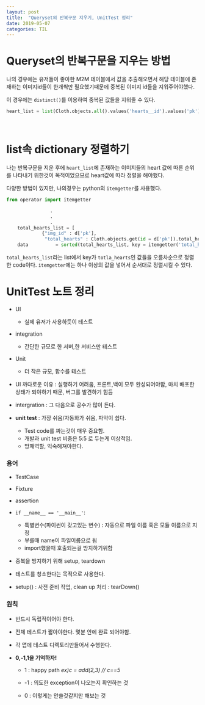 ```yaml
---
layout: post
title:  "Queryset의 반복구문 지우기, UnitTest 정리"
date: 2019-05-07
categories: TIL
---
```


# Queryset의 반복구문을 지우는 방법

나의 경우에는 유저들이 좋아한 M2M 테이블에서 값을 추출해오면서 해당 테이블에 존재하는 이미지id들이 한개씩만 필요했기때문에 중복된 이미지 id들을 지워주어야했다.  

이 경우에는 `distinct()`를 이용하여 중복된 값들을 지워줄 수 있다.

```python
heart_list = list(Cloth.objects.all().values('hearts__id').values('pk').distinct())
```

<br/>

# list속 dictionary 정렬하기

나는 반복구문을 지운 후에 `heart_list`에 존재하는 이미지들의 heart 값에 따른 순위를 나타내기 위한것이 목적이었으므로 heart값에 따라 정렬을 해야했다.  

다양한 방법이 있지만, 나의경우는 python의 `itemgetter`를 사용했다.
```python
from operator import itemgetter

                .
                .
                .
    total_hearts_list = [
			 {"img_id" : d['pk'],
			  "total_hearts" : Cloth.objects.get(id = d['pk']).total_hearts} for d in hearts_list]
    data	      = sorted(total_hearts_list, key = itemgetter('total_hearts'))
```

`total_hearts_list`라는 list에서 key가 `totla_hearts`인 값들을 오름차순으로 정렬한 code이다.
`itemgetter`에는 하나 이상의 값을 넣어서 순서대로 정렬시킬 수 있다.


# UnitTest 노트 정리

- UI
  - 실제 유저가 사용하듯이 테스트
- integration
  - 간단한 규모로 한 서버,한 서비스만 테스트
- Unit
  - 더 작은 규모, 함수를 테스트

- UI 까다로운 이유 : 실행하기 어려움, 프론트,백이 모두 완성되어야함, 마치 배포한 상태가 되야하기 때문, 버그를 발견하기 힘듬

- intergration : 그 다음으로 공수가 많이 든다.

- **unit test** : 가장 쉬움/자동화가 쉬움, 파악이 쉽다.
  - Test code를 짜는것이 매우 중요함.
  - 개발과 unit test 비중은 5:5 로 두는게 이상적임.
  - 방패역할, 익숙해져야한다.

### 용어

- TestCase
- Fixture
- assertion

- `if __name__ == '__main__'`:
  - 특별변수(파이썬이 갖고있는 변수) : 자동으로 파일 이름 혹은 모듈 이름으로 지정
  - 부를때 name이 파일이름으로 됨
  - import했을때 호출되는걸 방지하기위함
- 중복을 방지하기 위해 setup, teardown
- 테스트를 청소한다는 목적으로 사용한다.
- setup() : 사전 준비 작업, clean up 처리 :  tearDown()

### 원칙
- 반드시 독립적이어야 한다.
- 전체 테스트가 짧아야한다. 몇분 안에 완료 되어야함.
- 각 앱에 테스트 디렉토리만들어서 수행한다.

- **0,-1,1을 기억하자!**  
  - 1 : happy path *ex)c = add(2,3) // c==5*

  - -1 : 의도한 exception이 나오는지 확인하는 것  

  - 0 : 이렇게는 안쓸것같지만 해보는 것 
